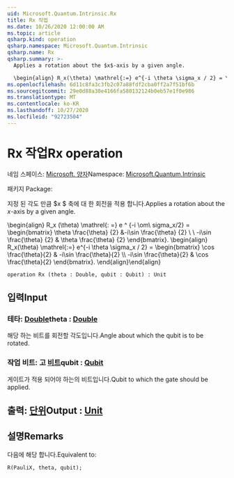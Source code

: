 ```yaml
---
uid: Microsoft.Quantum.Intrinsic.Rx
title: Rx 작업
ms.date: 10/26/2020 12:00:00 AM
ms.topic: article
qsharp.kind: operation
qsharp.namespace: Microsoft.Quantum.Intrinsic
qsharp.name: Rx
qsharp.summary: >-
  Applies a rotation about the $x$-axis by a given angle.

  \begin{align} R_x(\theta) \mathrel{:=} e^{-i \theta \sigma_x / 2} = \begin{bmatrix} \cos \frac{\theta}{2} & -i\sin \frac{\theta}{2}  \\\\ -i\sin \frac{\theta}{2} & \cos \frac{\theta}{2} \end{bmatrix}. \end{align}
ms.openlocfilehash: 6d11c8fa3c3fb2c07a88fdf2cba0ff2a7f51bf6b
ms.sourcegitcommit: 29e0d88a30e4166fa580132124b0eb57e1f0e986
ms.translationtype: MT
ms.contentlocale: ko-KR
ms.lasthandoff: 10/27/2020
ms.locfileid: "92723504"
---
```

# <a name="rx-operation"></a><span data-ttu-id="364af-102">Rx 작업</span><span class="sxs-lookup"><span data-stu-id="364af-102">Rx operation</span></span>

<span data-ttu-id="364af-103">네임 스페이스: [Microsoft. 양자](xref:Microsoft.Quantum.Intrinsic)</span><span class="sxs-lookup"><span data-stu-id="364af-103">Namespace: [Microsoft.Quantum.Intrinsic](xref:Microsoft.Quantum.Intrinsic)</span></span>

<span data-ttu-id="364af-104">패키지 [](https://nuget.org/packages/)</span><span class="sxs-lookup"><span data-stu-id="364af-104">Package: [](https://nuget.org/packages/)</span></span>


<span data-ttu-id="364af-105">지정 된 각도 만큼 $x $ 축에 대 한 회전을 적용 합니다.</span><span class="sxs-lookup"><span data-stu-id="364af-105">Applies a rotation about the $x$-axis by a given angle.</span></span>

<span data-ttu-id="364af-106">\begin{align} R_x (\theta) \mathrel{: =} e ^ {-i \om\ sigma_x/2} = \begin{bmatrix} \theta \frac{\theta} {2} &-i\sin \frac{\theta} {2} \\ \\ -i\sin \frac{\theta} {2} & \theta \frac{\theta} {2} \end{bmatrix}.  </span><span class="sxs-lookup"><span data-stu-id="364af-106">\begin{align} R_x(\theta) \mathrel{:=} e^{-i \theta \sigma_x / 2} = \begin{bmatrix} \cos \frac{\theta}{2} & -i\sin \frac{\theta}{2}  \\\\ -i\sin \frac{\theta}{2} & \cos \frac{\theta}{2} \end{bmatrix}.</span></span>
<span data-ttu-id="364af-107">\end{align}</span><span class="sxs-lookup"><span data-stu-id="364af-107">\end{align}</span></span>

```qsharp
operation Rx (theta : Double, qubit : Qubit) : Unit
```


## <a name="input"></a><span data-ttu-id="364af-108">입력</span><span class="sxs-lookup"><span data-stu-id="364af-108">Input</span></span>

### <a name="theta--double"></a><span data-ttu-id="364af-109">테타: [Double](xref:microsoft.quantum.lang-ref.double)</span><span class="sxs-lookup"><span data-stu-id="364af-109">theta : [Double](xref:microsoft.quantum.lang-ref.double)</span></span>

<span data-ttu-id="364af-110">해당 하는 비트를 회전할 각도입니다.</span><span class="sxs-lookup"><span data-stu-id="364af-110">Angle about which the qubit is to be rotated.</span></span>


### <a name="qubit--qubit"></a><span data-ttu-id="364af-111">작업 비트: 고 [비트](xref:microsoft.quantum.lang-ref.qubit)</span><span class="sxs-lookup"><span data-stu-id="364af-111">qubit : [Qubit](xref:microsoft.quantum.lang-ref.qubit)</span></span>

<span data-ttu-id="364af-112">게이트가 적용 되어야 하는의 비트입니다.</span><span class="sxs-lookup"><span data-stu-id="364af-112">Qubit to which the gate should be applied.</span></span>



## <a name="output--unit"></a><span data-ttu-id="364af-113">출력: [단위](xref:microsoft.quantum.lang-ref.unit)</span><span class="sxs-lookup"><span data-stu-id="364af-113">Output : [Unit](xref:microsoft.quantum.lang-ref.unit)</span></span>



## <a name="remarks"></a><span data-ttu-id="364af-114">설명</span><span class="sxs-lookup"><span data-stu-id="364af-114">Remarks</span></span>

<span data-ttu-id="364af-115">다음에 해당 합니다.</span><span class="sxs-lookup"><span data-stu-id="364af-115">Equivalent to:</span></span>

```qsharp
R(PauliX, theta, qubit);
```